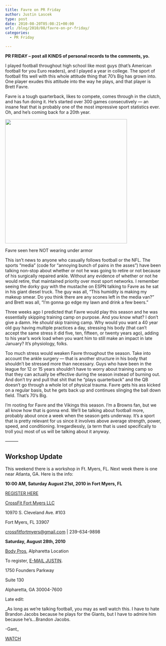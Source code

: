 ```yaml
---
title: Favre on PR Friday
author: Justin Lascek
type: post
date: 2010-08-20T05:08:21+00:00
url: /blog/2010/08/favre-on-pr-friday/
categories:
  - PR Friday

---
```

**PR FRIDAY &#8211; post all KINDS of personal records to the comments, yo.** 
  

  
I played football throughout high school like most guys (that&#8217;s American football for you Euro readers), and I played a year in college. The sport of football fits well with this whole attitude thing that 70&#8217;s Big has grown into. One player exudes this attitude into the way he plays, and that player is Brett Favre.
  

  
Favre is a tough quarterback, likes to compete, comes through in the clutch, and has fun doing it. He&#8217;s started over 300 games consecutively &#8212; an insane feat that is probably one of the most impressive sport statistics ever. Oh, and he&#8217;s coming back for a 20th year.
  

  


<div id="attachment_2564" style="width: 403px" class="wp-caption aligncenter">
  <a href="/2010/08/brett-favre-a-viking.jpg"><img aria-describedby="caption-attachment-2564" data-attachment-id="2564" data-permalink="/blog/2010/08/favre-on-pr-friday/brett-favre-a-viking/" data-orig-file="/2010/08/brett-favre-a-viking.jpg" data-orig-size="500,508" data-comments-opened="1" data-image-meta="{&quot;aperture&quot;:&quot;0&quot;,&quot;credit&quot;:&quot;&quot;,&quot;camera&quot;:&quot;&quot;,&quot;caption&quot;:&quot;&quot;,&quot;created_timestamp&quot;:&quot;0&quot;,&quot;copyright&quot;:&quot;&quot;,&quot;focal_length&quot;:&quot;0&quot;,&quot;iso&quot;:&quot;0&quot;,&quot;shutter_speed&quot;:&quot;0&quot;,&quot;title&quot;:&quot;&quot;}" data-image-title="brett-favre-a-viking" data-image-description="" data-medium-file="/2010/08/brett-favre-a-viking-393x400.jpg" data-large-file="/2010/08/brett-favre-a-viking.jpg" src="/2010/08/brett-favre-a-viking-393x400.jpg" alt="" title="brett-favre-a-viking" width="393" height="400" class="size-medium wp-image-2564" srcset="/2010/08/brett-favre-a-viking-393x400.jpg 393w, /2010/08/brett-favre-a-viking.jpg 500w" sizes="(max-width: 393px) 100vw, 393px" /></a>
  
  <p id="caption-attachment-2564" class="wp-caption-text">
    Favre seen here NOT wearing under armor
  </p>
</div>


  

  
This isn&#8217;t news to anyone who casually follows football or the NFL. The sports &#8220;media&#8221; (code for &#8220;annoying bunch of pains in the asses&#8221;) have been talking non-stop about whether or not he was going to retire or not because of his surgically repaired ankle. Without any evidence of whether or not he would retire, that maintained priority over most sport networks. I remember seeing the dorky guy with the mustache on ESPN talking to Favre as he sat in his giant diesel truck. The guy was all, &#8220;This humidity is making my makeup smear. Do you think there are any scones left in the media van?&#8221; and Brett was all, &#8220;I&#8217;m gonna go edge my lawn and drink a few beers.&#8221;
  

  
Three weeks ago I predicted that Favre would play this season and he was essentially skipping training camp on purpose. And you know what? I don&#8217;t give a damn. He _should_ skip training camp. Why would you want a 40 year old guy having multiple practices a day, stressing his body (that can&#8217;t accept the same stress it did five, ten, fifteen, or twenty years ago), adding to his year&#8217;s work load when you want him to still make an impact in late January? It&#8217;s physiology, folks.
  

  
Too much stress would weaken Favre throughout the season. Take into account the ankle surgery &#8212; that is another structure in his body that shouldn&#8217;t be stressed more than necessary. Guys who have been in the league for 12 or 15 years shouldn&#8217;t have to worry about training camp so that they can actually be effective during the season instead of burning out. And don&#8217;t try and pull that shit that he &#8220;plays quarterback&#8221; and the QB doesn&#8217;t go through a whole lot of physical trauma. Favre gets his ass kicked on a regular basis, but he gets back up and continues slinging the ball down field. That&#8217;s 70&#8217;s Big.
  

  
I&#8217;m rooting for Favre and the Vikings this season. I&#8217;m a Browns fan, but we all know how that is gonna end. We&#8217;ll be talking about football more, probably about once a week when the season gets underway. It&#8217;s a sport that is pretty relevant for us since it involves above average strength, power, speed, and conditioning. Irregardlessly, (a term that is used specifically to troll you) most of us will be talking about it anyway.
  
&#8212;&#8212;&#8212;

## Workshop Update

This weekend there is a workshop in Ft. Myers, FL. Next week there is one near Atlanta, GA. Here is the info:
  

  
**10:00 AM, Saturday August 21st, 2010 in Fort Myers, FL**
  
[REGISTER HERE][1]
  
[CrossFit Fort Myers LLC][2]
  
10970 S. Cleveland Ave. #103
  
Fort Myers, FL 33907
  
crossfitfortmyers@gmail.com | 239-634-9898

**Saturday, August 28th, 2010** 
  
[Body Pros][3], Alpharetta Location
  
To register, [E-MAIL JUSTIN][4].
  
1750 Founders Parkway
  
Suite 130
  
Alpharetta, GA 30004-7600
  

  
Late edit:
  

  
_As long as we&#8217;re talking football, you may as well watch this. I have to hate Brandon Jacobs because he plays for the Giants, but I have to admire him because he&#8217;s&#8230;Brandon Jacobs.
  
-Gant_
  

  
[WATCH][5]

 [1]: http://70sbigcrossfitfortmyers.eventbrite.com/
 [2]: http://www.crossfitfortmyers.com/
 [3]: http://bodyprospt.com/mx/
 [4]: mailto:justin@70sbig.com
 [5]: http://espn.go.com/video/clip?id=5469085
